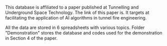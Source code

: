 This database is affiliated to a paper published at Tunnelling and Underground Space Technology. The link of this paper is.
It targets at facilitating the application of AI algorithms in tunnel fire engineering.

All the data are stored in 6 spreadsheets with various topics.
Folder "Demonstration" stores the database and codes used for the demonstration in Section 4 of the paper.




